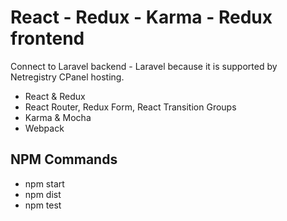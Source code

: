 
# React - Redux - Karma - Redux frontend

Connect to Laravel backend - Laravel because it is supported by Netregistry CPanel hosting.

 - React & Redux
 - React Router, Redux Form, React Transition Groups
 - Karma & Mocha
 - Webpack


## NPM Commands

 - npm start 
 - npm dist 
 - npm test

